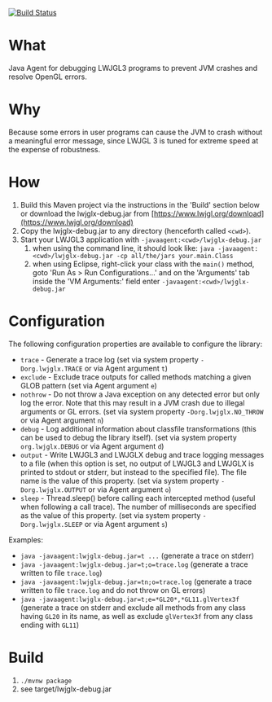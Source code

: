 [![Build Status](https://travis-ci.org/LWJGLX/debug.svg?branch=master)](https://travis-ci.org/LWJGLX/debug)

# What

Java Agent for debugging LWJGL3 programs to prevent JVM crashes and resolve OpenGL errors.

# Why

Because some errors in user programs can cause the JVM to crash without a meaningful error message, since LWJGL 3 is tuned for extreme speed at the expense of robustness.

# How

1. Build this Maven project via the instructions in the 'Build' section below or download the lwjglx-debug.jar from [https://www.lwjgl.org/download](https://www.lwjgl.org/download)
2. Copy the lwjglx-debug.jar to any directory (henceforth called `<cwd>`).
3. Start your LWJGL3 application with `-javaagent:<cwd>/lwjglx-debug.jar`
    1. when using the command line, it should look like: `java -javaagent:<cwd>/lwjglx-debug.jar -cp all/the/jars your.main.Class`
    2. when using Eclipse, right-click your class with the `main()` method, goto 'Run As > Run Configurations...' and on the 'Arguments' tab inside the 'VM Arguments:' field enter `-javaagent:<cwd>/lwjglx-debug.jar`

# Configuration

The following configuration properties are available to configure the library:
- `trace` - Generate a trace log (set via system property `-Dorg.lwjglx.TRACE` or via Agent argument `t`)
- `exclude` - Exclude trace outputs for called methods matching a given GLOB pattern (set via Agent argument `e`)
- `nothrow` - Do not throw a Java exception on any detected error but only log the error. Note that this may result in a JVM crash due to illegal arguments or GL errors. (set via system property `-Dorg.lwjglx.NO_THROW` or via Agent argument `n`)
- `debug` - Log additional information about classfile transformations (this can be used to debug the library itself). (set via system property `org.lwjglx.DEBUG` or via Agent argument `d`)
- `output` - Write LWJGL3 and LWJGLX debug and trace logging messages to a file (when this option is set, no output of LWJGL3 and LWJGLX is printed to stdout or stderr, but instead to the specified file). The file name is the value of this property. (set via system property `-Dorg.lwjglx.OUTPUT` or via Agent argument `o`)
- `sleep` - Thread.sleep() before calling each intercepted method (useful when following a call trace). The number of milliseconds are specified as the value of this property. (set via system property `-Dorg.lwjglx.SLEEP` or via Agent argument `s`)

Examples:

* `java -javaagent:lwjglx-debug.jar=t ...` (generate a trace on stderr)
* `java -javaagent:lwjglx-debug.jar=t;o=trace.log` (generate a trace written to file `trace.log`)
* `java -javaagent:lwjglx-debug.jar=tn;o=trace.log` (generate a trace written to file `trace.log` and do not throw on GL errors)
* `java -javaagent:lwjglx-debug.jar=t;e=*GL20*,*GL11.glVertex3f` (generate a trace on stderr and exclude all methods from any class having `GL20` in its name, as well as exclude `glVertex3f` from any class ending with `GL11`)

# Build

1. `./mvnw package`
2. see target/lwjglx-debug.jar

